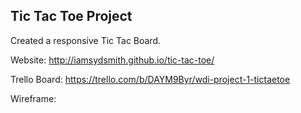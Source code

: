 ## Tic Tac Toe Project

Created a responsive Tic Tac Board.

Website:  http://iamsydsmith.github.io/tic-tac-toe/

Trello Board: https://trello.com/b/DAYM9Byr/wdi-project-1-tictaetoe

Wireframe:
